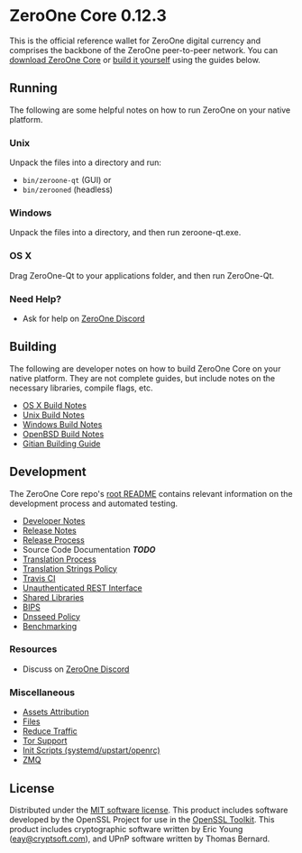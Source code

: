 ZeroOne Core 0.12.3
=====================

This is the official reference wallet for ZeroOne digital currency and comprises the backbone of the ZeroOne peer-to-peer network. You can [download ZeroOne Core](https://github.com/zocteam/zeroonecoin/releases) or [build it yourself](#building) using the guides below.

Running
---------------------
The following are some helpful notes on how to run ZeroOne on your native platform.

### Unix

Unpack the files into a directory and run:

- `bin/zeroone-qt` (GUI) or
- `bin/zerooned` (headless)

### Windows

Unpack the files into a directory, and then run zeroone-qt.exe.

### OS X

Drag ZeroOne-Qt to your applications folder, and then run ZeroOne-Qt.

### Need Help?

* Ask for help on [ZeroOne Discord](https://discord.gg/PShrdBM)

Building
---------------------
The following are developer notes on how to build ZeroOne Core on your native platform. They are not complete guides, but include notes on the necessary libraries, compile flags, etc.

- [OS X Build Notes](build-osx.md)
- [Unix Build Notes](build-unix.md)
- [Windows Build Notes](build-windows.md)
- [OpenBSD Build Notes](build-openbsd.md)
- [Gitian Building Guide](gitian-building.md)

Development
---------------------
The ZeroOne Core repo's [root README](/README.md) contains relevant information on the development process and automated testing.

- [Developer Notes](developer-notes.md)
- [Release Notes](release-notes.md)
- [Release Process](release-process.md)
- Source Code Documentation ***TODO***
- [Translation Process](translation_process.md)
- [Translation Strings Policy](translation_strings_policy.md)
- [Travis CI](travis-ci.md)
- [Unauthenticated REST Interface](REST-interface.md)
- [Shared Libraries](shared-libraries.md)
- [BIPS](bips.md)
- [Dnsseed Policy](dnsseed-policy.md)
- [Benchmarking](benchmarking.md)

### Resources
* Discuss on [ZeroOne Discord](https://discord.gg/PShrdBM)

### Miscellaneous
- [Assets Attribution](assets-attribution.md)
- [Files](files.md)
- [Reduce Traffic](reduce-traffic.md)
- [Tor Support](tor.md)
- [Init Scripts (systemd/upstart/openrc)](init.md)
- [ZMQ](zmq.md)

License
---------------------
Distributed under the [MIT software license](/COPYING).
This product includes software developed by the OpenSSL Project for use in the [OpenSSL Toolkit](https://www.openssl.org/). This product includes
cryptographic software written by Eric Young ([eay@cryptsoft.com](mailto:eay@cryptsoft.com)), and UPnP software written by Thomas Bernard.
